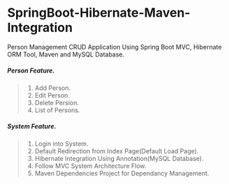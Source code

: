# SpringBoot-Hibernate-Maven-Integration

Person Management CRUD Application Using Spring Boot MVC, Hibernate ORM Tool, Maven and MySQL Database.  

##### Person Feature. 
> 1. Add Person.
> 2. Edit Person.
> 3. Delete Persion.
> 4. List of Persons.

##### System Feature. 
> 1. Login into System.
> 2. Default Redirection from Index Page(Default Load Page).
> 3. Hibernate Integration Using Annotation(MySQL Database).
> 4. Follow MVC System Architecture Flow.
> 5. Maven Dependencies Project for Dependancy Management.
